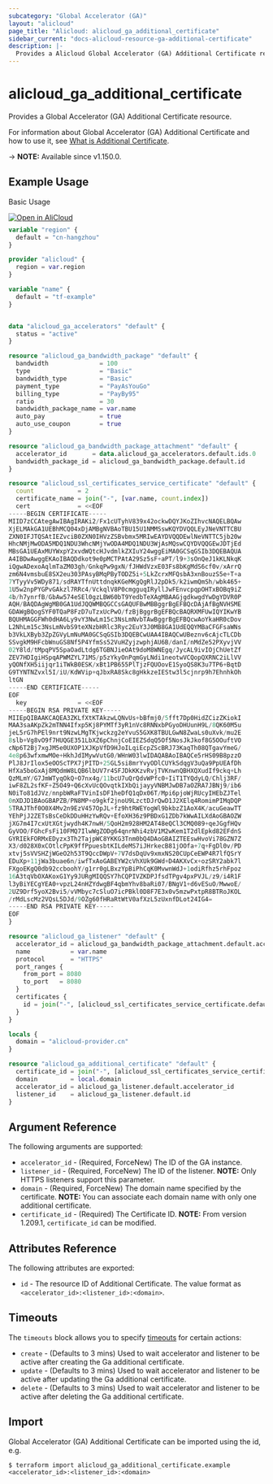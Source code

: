 ```yaml
---
subcategory: "Global Accelerator (GA)"
layout: "alicloud"
page_title: "Alicloud: alicloud_ga_additional_certificate"
sidebar_current: "docs-alicloud-resource-ga-additional-certificate"
description: |-
  Provides a Alicloud Global Accelerator (GA) Additional Certificate resource.
---
```


# alicloud_ga_additional_certificate

Provides a Global Accelerator (GA) Additional Certificate resource.

For information about Global Accelerator (GA) Additional Certificate and how to use it, see [What is Additional Certificate](https://www.alibabacloud.com/help/en/global-accelerator/latest/api-ga-2019-11-20-associateadditionalcertificateswithlistener).

-> **NOTE:** Available since v1.150.0.

## Example Usage

Basic Usage

<div style="display: block;margin-bottom: 40px;"><div class="oics-button" style="float: right;position: absolute;margin-bottom: 10px;">
  <a href="https://api.aliyun.com/terraform?resource=alicloud_ga_additional_certificate&exampleId=1ad68600-f4be-90f7-92bd-c8f14d5a3648e7cc5837&activeTab=example&spm=docs.r.ga_additional_certificate.0.1ad68600f4&intl_lang=EN_US" target="_blank">
    <img alt="Open in AliCloud" src="https://img.alicdn.com/imgextra/i1/O1CN01hjjqXv1uYUlY56FyX_!!6000000006049-55-tps-254-36.svg" style="max-height: 44px; max-width: 100%;">
  </a>
</div></div>

```terraform
variable "region" {
  default = "cn-hangzhou"
}

provider "alicloud" {
  region = var.region
}

variable "name" {
  default = "tf-example"
}


data "alicloud_ga_accelerators" "default" {
  status = "active"
}

resource "alicloud_ga_bandwidth_package" "default" {
  bandwidth              = 100
  type                   = "Basic"
  bandwidth_type         = "Basic"
  payment_type           = "PayAsYouGo"
  billing_type           = "PayBy95"
  ratio                  = 30
  bandwidth_package_name = var.name
  auto_pay               = true
  auto_use_coupon        = true
}

resource "alicloud_ga_bandwidth_package_attachment" "default" {
  accelerator_id       = data.alicloud_ga_accelerators.default.ids.0
  bandwidth_package_id = alicloud_ga_bandwidth_package.default.id
}

resource "alicloud_ssl_certificates_service_certificate" "default" {
  count            = 2
  certificate_name = join("-", [var.name, count.index])
  cert             = <<EOF
-----BEGIN CERTIFICATE-----
MIID7zCCAtegAwIBAgIRAKi2/Fx1cUTyhV839x42ockwDQYJKoZIhvcNAQELBQAw
XjELMAkGA1UEBhMCQ04xDjAMBgNVBAoTBU15U1NMMSswKQYDVQQLEyJNeVNTTCBU
ZXN0IFJTQSAtIEZvciB0ZXN0IHVzZSBvbmx5MRIwEAYDVQQDEwlNeVNTTC5jb20w
HhcNMjMwODA5MDQ1NDU3WhcNMjYwODA4MDQ1NDU3WjAsMQswCQYDVQQGEwJDTjEd
MBsGA1UEAxMUYWxpY2xvdWQtcHJvdmlkZXIuY24wggEiMA0GCSqGSIb3DQEBAQUA
A4IBDwAwggEKAoIBAQDdkot9e0pMCTPAtA29Sz5sF+aPT/l9+3sOnQeJ1kKLNkqK
iQgwADexoAqlmTaZM03gh/GnkqPw9gxN/fJHWdVzxE03Fs8bKgMdS6cf0v/xArrQ
zm6N4vmsbuE8SX2eu303PAsyBMqPByTODZ5i+5LkZcrxMFQsbA3xnBouzS5e+T+a
7YTyyVv5WDy871/sdRAYTfnUttdnqkKGeMKgQgRlJ2pDk5/k2iwmQmSh/wbk465+
1U5w2npPYGPvGAkzl7RRc4/VckqlV8P0cmgguqIRyllJwFEnvcpqpOHTxBOBq9iZ
4b/h7ynrfB/GbAw574eSEl0gzLBW60bT9YedbTeXAgMBAAGjgdkwgdYwDgYDVR0P
AQH/BAQDAgWgMB0GA1UdJQQWMBQGCCsGAQUFBwMBBggrBgEFBQcDAjAfBgNVHSME
GDAWgBQogSYF0TQaP8FzD7uTzxUcPwO/fzBjBggrBgEFBQcBAQRXMFUwIQYIKwYB
BQUHMAGGFWh0dHA6Ly9vY3NwLm15c3NsLmNvbTAwBggrBgEFBQcwAoYkaHR0cDov
L2NhLm15c3NsLmNvbS9teXNzbHRlc3Ryc2EuY3J0MB8GA1UdEQQYMBaCFGFsaWNs
b3VkLXByb3ZpZGVyLmNuMA0GCSqGSIb3DQEBCwUAA4IBAQCwUBeznv6cAjcTLCDb
SSvgkM9HFcbWnuGS8Nf5P4YfmSs52VuHZyjzwphjAU6B/danI/nMdZe52PXyvjVV
02Y8ld/tMpqPV5SpaOadLtdg6TGBNJieOAt9doM8WNEgq/JycAL9ivIOjChUetZf
ZEV7HDIgiHSpqAPWMZYL71MS/p5zYkyOnPqmGyLNdi1neotwVCQopQXRNC2iLlVV
yQONfXH5iijqr1iTWkB0ESK/xBt1PB655PlTjzFQUOovE1SyoQS8K3u7TP6+BqtD
G9TYNTNZvxl5I/iU/KdWVip+qJbxRA8Skc8gHkkzeIEStw3l5cjnrp9h7EhnhkOh
ltGN
-----END CERTIFICATE-----
EOF
  key              = <<EOF
-----BEGIN RSA PRIVATE KEY-----
MIIEpQIBAAKCAQEA3ZKLfXtKTAkzwLQNvUs+bBfmj0/5fft7Dp0HidZCizZKiokI
MAA3saAKpZk2mTNN4Ifxp5Kj8PYMTf3yR1nVc8RNNxbPGyoDHUunH9L/8QK60M5u
jeL5rG7hPEl9nrt9NzwLMgTKjwckzg2eYvuS5GXK8TBULGwN8ZwaLs0uXvk/mu2E
8slb+Vg8vO9f7HUQGE351LbXZ6pChnjCoEIEZSdqQ5Of5NosJkJkof8G5OOuftVO
cNp6T2Bj7xgJM5e0UXOP1XJKpVfD9HJoILqiEcpZScBRJ73KaqTh08QTgavYmeG/
4e8p63wfxmwMOe+HkhJdIMywVutG0/WHnW03lwIDAQABAoIBAQCe5rHS09B8pzzO
PlJ8JrIlox5eOOScTPX7jPITD+25GL5si8mrYvyODlCUYkSdqgV3uQa9PpUEAfDh
HfXa5boGxAj8MQdmW8LQB6lbUV7r4SFJDkKKzvRvjTVKnwnQBHXQXudIf9ckq+Lh
QzMLmY/G7JmWTyqOkQ+O7nx4g/11bcU7uQrQdvWPfc0+IiT1TYQdyLQ/Chlj3RF/
iwF8ZL2sfKF+Z5O49+Q6cXvUcQOvqtkIXbQijayyVNBMJwDB7aOZRA7JBNj9/ib6
N0iTo81dJVz/nnpbWRaFTVinIsDF1heDfQ1qDx06T/Mpi6pjoWjRUcyIHEbZJTel
0nXDJD1BAoGBAPZB/PN8MP+o9gkf2jnoU9LzctDJrQwD1J2XElq4RomimPIMqDQP
5TRAJThf0O0X4Mv2n9EzV457OpJL+fz9htRWEYogWl9bkbzZ1AoX4K/acuGeawTT
YEhPjJ2ZETsBsCeDkDDuHHzYwRQv+EfoXH36z9PBDxG1ZDb7kWwAILXdAoGBAOZW
jXG7m4I7cxUtXGtjwydh4K7nwH/5QoH2m928HM2AT48eQCl3CMQ089+qeJGgfHQv
GyVOO/FGhcFsFi10FMQ7IlwWgZODg64qnrNhi4zbV1M2wKem1T2dlEpkd82EFdnS
GYRIEkFORMxEDyzx3Th2TajpWC8YKKG3Tnm0bQ4DAoGBAIZTEEswHvoVi78GZN7Z
X3/d028X0xCOtlcPpK9ffPpuesbtKILdeMS7iJHrkecB81jOOfa+7q+FgDl0v/PD
xtvj5sVVSHZjWGeO2h53T9QccDWpV+7V7dsDqUv9xmxNS20CUpCeEWP4R7lfQSrY
EDuXp+11jWa3buae6n/iwfTxAoGABEYW2cVhXUk9GWd+D4AKXvCx+ozSRY2abk7l
FXgoEKgQ0db92ccboohY/g1rr0gLBxzYpBiPhCqK0MvwnWdJ+1odiRfhz5rhFpoz
16A3tqVbOXAKoxG1Yy9JURgMIQQSY7hCQPIVZKDPJfsdTPgv4pxPVJL/z9/i4R1F
l3yBiYECgYEA0+vpzL24nHZYdwgBF4qbmYhv8baRi07/BNgV1+d6vESuO/MwwoE/
2UZ9Drf5yoX2Bvi5/vVMbyc7cSluO7icPBkl0D8F7E3x0v5mzwPxtpR8BTRoJKOL
/rMdLscMz2VQsL5DJd/9OZg60fHRaRtWtV0afXzL5zUxnfDLot24IG4=
-----END RSA PRIVATE KEY-----
EOF
}

resource "alicloud_ga_listener" "default" {
  accelerator_id = alicloud_ga_bandwidth_package_attachment.default.accelerator_id
  name           = var.name
  protocol       = "HTTPS"
  port_ranges {
    from_port = 8080
    to_port   = 8080
  }
  certificates {
    id = join("-", [alicloud_ssl_certificates_service_certificate.default.1.id, var.region])
  }
}

locals {
  domain = "alicloud-provider.cn"
}

resource "alicloud_ga_additional_certificate" "default" {
  certificate_id = join("-", [alicloud_ssl_certificates_service_certificate.default.1.id, var.region])
  domain         = local.domain
  accelerator_id = alicloud_ga_listener.default.accelerator_id
  listener_id    = alicloud_ga_listener.default.id
}
```

## Argument Reference

The following arguments are supported:

* `accelerator_id` - (Required, ForceNew) The ID of the GA instance.
* `listener_id` - (Required, ForceNew) The ID of the listener. **NOTE:** Only HTTPS listeners support this parameter.
* `domain` - (Required, ForceNew) The domain name specified by the certificate. **NOTE:** You can associate each domain name with only one additional certificate.
* `certificate_id` - (Required) The Certificate ID. **NOTE:** From version 1.209.1, `certificate_id` can be modified.

## Attributes Reference

The following attributes are exported:

* `id` - The resource ID of Additional Certificate. The value format as `<accelerator_id>:<listener_id>:<domain>`.

## Timeouts

The `timeouts` block allows you to specify [timeouts](https://developer.hashicorp.com/terraform/language/resources/syntax#operation-timeouts) for certain actions:

* `create` - (Defaults to 3 mins) Used to wait accelerator and listener to be active after creating the Ga additional certificate.
* `update` - (Defaults to 3 mins) Used to wait accelerator and listener to be active after updating the Ga additional certificate.
* `delete` - (Defaults to 3 mins) Used to wait accelerator and listener to be active after deleting the Ga additional certificate.

## Import

Global Accelerator (GA) Additional Certificate can be imported using the id, e.g.

```shell
$ terraform import alicloud_ga_additional_certificate.example <accelerator_id>:<listener_id>:<domain>
```
